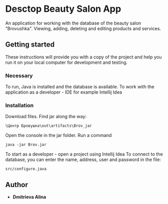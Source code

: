 # Desctop Beauty Salon App
An application for working with the database of the beauty salon "Brovushka". Viewing, adding, deleting and editing products and services.

## Getting started
These instructions will provide you with a copy of the project and help you run it on your local computer for development and testing.

### Necessary
To run, Java is installed and the database is available.
To work with the application as a developer - IDE for example Intellij Idea


### Installation
Download files.
Find jar along the way:

```
\Центр Бровушка\out\artifacts\Brov_jar
```

Open the console in the jar folder. 
Run a command

```
java -jar Brov.jar
```

To start as a developer - open a project using Intellij Idea
To connect to the database, you can enter the name, address, user and password in the file:

```
src/configure.java
```

## Author

* **Dmitrieva Alina**

